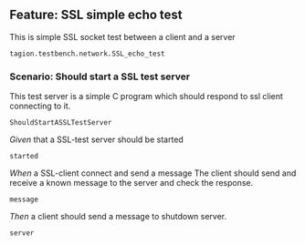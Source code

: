 ## Feature: SSL simple echo test
This is simple SSL socket test between a client and a server

`tagion.testbench.network.SSL_echo_test`

### Scenario: Should start a SSL test server
This test server is a simple C program which should respond to ssl client connecting to it.

`ShouldStartASSLTestServer`

*Given* that a SSL-test server should be started

`started`

*When* a SSL-client connect and send a message
The client should send and receive a known message to the server
and check the response.

`message`

*Then* a client should send a message to shutdown server.

`server`



